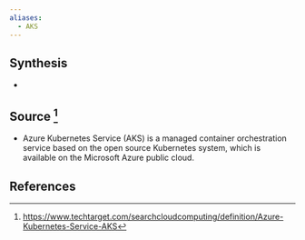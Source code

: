 ```yaml
---
aliases:
  - AKS
---
```

## Synthesis
- 
## Source [^1]
- Azure Kubernetes Service (AKS) is a managed container orchestration service based on the open source Kubernetes system, which is available on the Microsoft Azure public cloud.
## References

[^1]: https://www.techtarget.com/searchcloudcomputing/definition/Azure-Kubernetes-Service-AKS